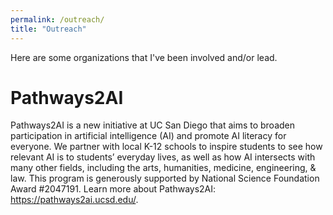 ```yaml
---
permalink: /outreach/
title: "Outreach"
---
```


Here are some organizations that I've been involved and/or lead.

# Pathways2AI

Pathways2AI is a new initiative at UC San Diego that aims to broaden participation in artificial intelligence (AI) and promote AI literacy for everyone. We partner with local K-12 schools to inspire students to see how relevant AI is to students’ everyday lives, as well as how AI intersects with many other fields, including the arts, humanities, medicine, engineering, & law. This program is generously supported by National Science Foundation Award #2047191. Learn more about Pathways2AI: https://pathways2ai.ucsd.edu/.